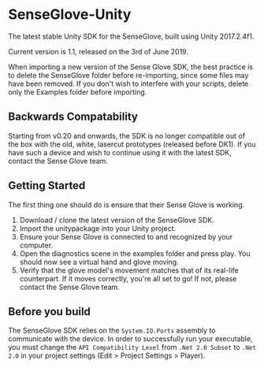 # SenseGlove-Unity
The latest stable Unity SDK for the SenseGlove, built using Unity 2017.2.4f1.

Current version is 1.1, released on the 3rd of June 2019.

When importing a new version of the Sense Glove SDK, the best practice is to delete the SenseGlove folder before re-importing, since some files may have been removed. If you don't wish to interfere with your scripts, delete only the Examples folder before importing.


## Backwards Compatability
Starting from v0.20 and onwards, the SDK is no longer compatible out of the box with the old, white, lasercut prototypes (released before DK1). If you have such a device and wish to continue using it with the latest SDK, contact the Sense Glove team.

## Getting Started
The first thing one should do is ensure that their Sense Glove is working.

1.	Download / clone the latest version of the SenseGlove SDK.
2.	Import the unitypackage into your Unity project.
3.	Ensure your Sense Glove is connected to and recognized by your computer.
4.	Open the diagnostics scene in the examples folder and press play. You should now see a virtual hand and glove moving.
5.  Verify that the glove model's movement matches that of its real-life counterpart. If it moves correctly, you're all set to go! If not, please contact the Sense Glove team.

## Before you build

The SenseGlove SDK relies on the `System.IO.Ports` assembly to communicate with the device. In order to successfully run your executable, you must change the `API Compatibility Level` from `.Net 2.0 Subset` to `.Net 2.0` in your project settings (Edit > Project Settings > Player).
